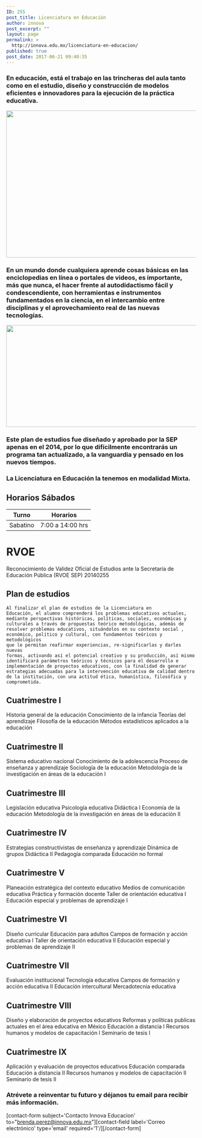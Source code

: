```yaml
---
ID: 255
post_title: Licenciatura en Educación
author: innova
post_excerpt: ""
layout: page
permalink: >
  http://innova.edu.mx/licenciatura-en-educacion/
published: true
post_date: 2017-06-21 09:40:35
---
```

### En educación, está el trabajo en las trincheras del aula tanto como en el estudio, diseño y construcción de modelos eficientes e innovadores para la ejecución de la práctica educativa.

<img src="http://innova.edu.mx/wp-content/uploads/2017/08/x9fdmlgeo4y-1024x760.jpg" alt="" width="525" height="390" class="alignnone size-large wp-image-533" />

### En un mundo donde cualquiera aprende cosas básicas en las enciclopedias en línea o portales de videos, es importante, más que nunca, el hacer frente al autodidactismo fácil y condescendiente, con herramientas e instrumentos fundamentados en la ciencia, en el intercambio entre disciplinas y el aprovechamiento real de las nuevas tecnologías.

<img src="http://innova.edu.mx/wp-content/uploads/2017/08/tqpgm1k6ebq-1024x527.jpg" alt="" width="525" height="270" class="alignnone size-large wp-image-534" />

### Este plan de estudios fue diseñado y aprobado por la SEP apenas en el 2014, por lo que difícilmente encontrarás un programa tan actualizado, a la vanguardia y pensado en los nuevos tiempos.

### La Licenciatura en Educación la tenemos en modalidad **Mixta**.

## Horarios Sábados

Turno | Horarios
---|---
Sabatino | 7:00 a 14:00 hrs

# RVOE

Reconocimiento de Validez Oficial de Estudios ante la Secretaría de Educación Pública (RVOE SEP) 20140255

## Plan de estudios

<code>Al finalizar el plan de estudios de la Licenciatura en Educación, el alumno comprenderá los problemas educativos actuales, mediante perspectivas históricas, políticas, sociales, económicas y culturales a través de propuestas teórico metodológicas, además de resolver  problemas educativos, situándolos en su contexto social , económico, político y cultural, con fundamentos teóricos y metodológicos que le permitan reafirmar experiencias, re-significarlas y darles nuevas formas, activando así el potencial creativo y su producción, así mismo identificará parámetros teóricos y técnicos para el desarrollo e implementación de proyectos educativos, con la finalidad de generar estrategias adecuadas para la intervención educativa de calidad dentro de la institución, con una actitud ética, humanística, filosófica y comprometida. 
</code>

## Cuatrimestre I

Historia general de la educación
Conocimiento de la infancia
Teorías del aprendizaje 
Filosofía de la educación
Métodos estadísticos aplicados a la educación 

## Cuatrimestre II

Sistema educativo nacional 
Conocimiento de la adolescencia 
Proceso de enseñanza y aprendizaje 
Sociología de la educación 
Metodología de la investigación en áreas de la educación I

## Cuatrimestre III 

Legislación educativa 
Psicología educativa 
Didáctica I
Economía de la educación 
Metodología de la investigación en áreas de la educación II

## Cuatrimestre IV

Estrategias constructivistas de enseñanza y aprendizaje 
Dinámica de grupos 
Didáctica II
Pedagogía comparada 
Educación no formal

## Cuatrimestre V

Planeación estratégica del contexto educativo 
Medios de comunicación educativa 
Práctica y formación docente 
Taller de orientación educativa I
Educación especial y problemas de aprendizaje I

## Cuatrimestre VI 

Diseño curricular
Educación para adultos 
Campos de formación y acción educativa I
Taller de orientación educativa II
Educación especial y problemas de aprendizaje II

## Cuatrimestre VII 

Evaluación institucional 
Tecnología educativa 
Campos de formación y acción educativa II
Educación intercultural 
Mercadotecnia educativa 

## Cuatrimestre VIII

Diseño y elaboración de proyectos educativos 
Reformas y políticas publicas actuales en el área educativa en México 
Educación a distancia I
Recursos humanos y modelos de capacitación I
Seminario de tesis I

## Cuatrimestre IX

Aplicación y evaluación de proyectos educativos 
Educación comparada 
Educación a distancia II
Recursos humanos y modelos de capacitación II
Seminario de tesis II


### <strong>Atrévete a reinventar tu futuro</strong> y déjanos tu email para recibir más información.
[contact-form subject='Contacto Innova Educacion' to="brenda.perez@innova.edu.mx"][contact-field label='Correo electrónico' type='email' required='1'/][/contact-form]
